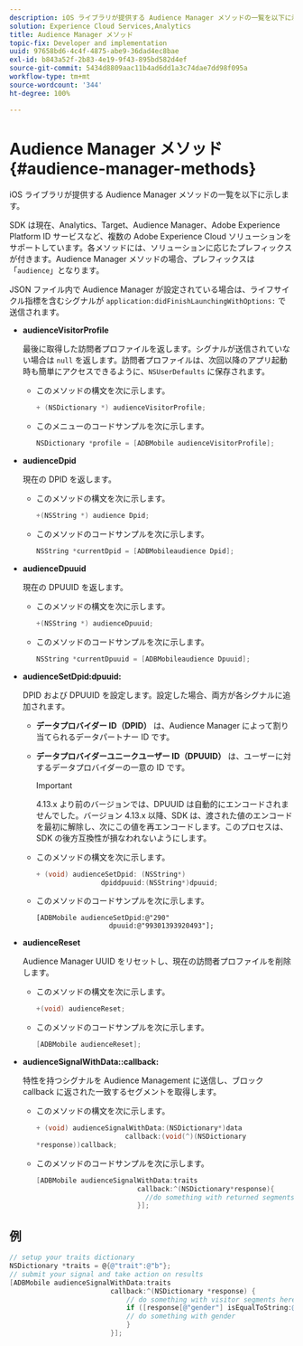 ```yaml
---
description: iOS ライブラリが提供する Audience Manager メソッドの一覧を以下に示します。
solution: Experience Cloud Services,Analytics
title: Audience Manager メソッド
topic-fix: Developer and implementation
uuid: 97658bd6-4c4f-4875-abe9-36dad4ec8bae
exl-id: b843a52f-2b83-4e19-9f43-895bd582d4ef
source-git-commit: 5434d8809aac11b4ad6dd1a3c74dae7dd98f095a
workflow-type: tm+mt
source-wordcount: '344'
ht-degree: 100%

---
```


# Audience Manager メソッド {#audience-manager-methods}

iOS ライブラリが提供する Audience Manager メソッドの一覧を以下に示します。

SDK は現在、Analytics、Target、Audience Manager、Adobe Experience Platform ID サービスなど、複数の Adobe Experience Cloud ソリューションをサポートしています。各メソッドには、ソリューションに応じたプレフィックスが付きます。Audience Manager メソッドの場合、プレフィックスは「`audience`」となります。

JSON ファイル内で Audience Manager が設定されている場合は、ライフサイクル指標を含むシグナルが `application:didFinishLaunchingWithOptions:` で送信されます。

* **audienceVisitorProfile**

   最後に取得した訪問者プロファイルを返します。シグナルが送信されていない場合は `null` を返します。訪問者プロファイルは、次回以降のアプリ起動時も簡単にアクセスできるように、`NSUserDefaults` に保存されます。

   * このメソッドの構文を次に示します。

      ```objective-c
      + (NSDictionary *) audienceVisitorProfile;
      ```

   * このメニューのコードサンプルを次に示します。

      ```objective-c
      NSDictionary *profile = [ADBMobile audienceVisitorProfile]; 
      ```

* **audienceDpid**

   現在の DPID を返します。

   * このメソッドの構文を次に示します。

      ```objective-c
      +(NSString *) audience Dpid;
      ```

   * このメソッドのコードサンプルを次に示します。

      ```objective-c
      NSString *currentDpid = [ADBMobileaudience Dpid]; 
      ```

* **audienceDpuuid**

   現在の DPUUID を返します。

   * このメソッドの構文を次に示します。

      ```objective-c
      +(NSString *) audienceDpuuid;
      ```

   * このメソッドのコードサンプルを次に示します。

      ```objective-c
      NSString *currentDpuuid = [ADBMobileaudience Dpuuid]; 
      ```

* **audienceSetDpid:&#x200B;dpuuid:**

   DPID および DPUUID を設定します。設定した場合、両方が各シグナルに追加されます。

   * **データプロバイダー ID（DPID）** は、Audience Manager によって割り当てられるデータパートナー ID です。
   * **データプロバイダーユニークユーザー ID（DPUUID）** は、ユーザーに対するデータプロバイダーの一意の ID です。

      >[!IMPORTANT]
      >
      >4.13.x より前のバージョンでは、DPUUID は自動的にエンコードされませんでした。バージョン 4.13.x 以降、SDK は、渡された値のエンコードを最初に解除し、次にこの値を再エンコードします。このプロセスは、SDK の後方互換性が損なわれないようにします。

   * このメソッドの構文を次に示します。

      ```objective-c
      + (void) audienceSetDpid: (NSString*)   
                      dpiddpuuid:(NSString*)dpuuid;
      ```

   * このメソッドのコードサンプルを次に示します。

      ```objective-
      [ADBMobile audienceSetDpid:@"290"
                        dpuuid:@"99301393920493"];
      ```

* **audienceReset**

   Audience Manager UUID をリセットし、現在の訪問者プロファイルを削除します。

   * このメソッドの構文を次に示します。

      ```objective-c
      +(void) audienceReset;
      ```

   * このメソッドのコードサンプルを次に示します。

      ```objective-c
      [ADBMobile audienceReset]; 
      ```

* **audienceSignalWithData::&#x200B;callback:**

   特性を持つシグナルを Audience Management に送信し、ブロック callback に返された一致するセグメントを取得します。

   * このメソッドの構文を次に示します。

      ```objective-c
      + (void) audienceSignalWithData:(NSDictionary*)data
                            callback:(void(^)(NSDictionary
      *response))callback; 
      ```

   * このメソッドのコードサンプルを次に示します。

      ```objective-c
      [ADBMobile audienceSignalWithData:traits
                               callback:^(NSDictionary*response){
                                 //do something with returned segments
                               }];
      ```

## 例

```objective-c
// setup your traits dictionary 
NSDictionary *traits = @{@"trait":@"b"}; 
// submit your signal and take action on results 
[ADBMobile audienceSignalWithData:traits  
                         callback:^(NSDictionary *response) { 
                             // do something with visitor segments here 
                             if ([response[@"gender"] isEqualToString:@"male"]) { 
                             // do something with gender  
                             } 
                         }];
```
